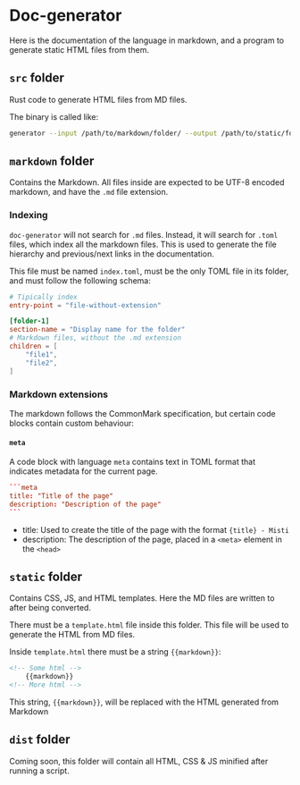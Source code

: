 # Doc-generator

Here is the documentation of the language in markdown, and a program to
generate static HTML files from them.

## `src` folder

Rust code to generate HTML files from MD files.

The binary is called like:

```sh
generator --input /path/to/markdown/folder/ --output /path/to/static/folder/
```

## `markdown` folder

Contains the Markdown. All files inside are expected to be UTF-8 encoded
markdown, and have the `.md` file extension.

### Indexing

`doc-generator` will not search for `.md` files. Instead, it will search for
`.toml` files, which index all the markdown files. This is used to generate
the file hierarchy and previous/next links in the documentation.

This file must be named `index.toml`, must be the only TOML file in its folder,
and must follow the following schema:

```toml
# Tipically index
entry-point = "file-without-extension"

[folder-1]
section-name = "Display name for the folder"
# Markdown files, without the .md extension
children = [
    "file1",
    "file2",
]
```

### Markdown extensions

The markdown follows the CommonMark specification, but certain code blocks
contain custom behaviour:

#### `meta`

A code block with language `meta` contains text in TOML format that indicates
metadata for the current page.

````toml
```meta
title: "Title of the page"
description: "Description of the page"
```
````

- title: Used to create the title of the page with the format `{title} - Misti`
- description: The description of the page, placed in a `<meta>` element in the `<head>`



## `static` folder

Contains CSS, JS, and HTML templates. Here the MD files are written to
after being converted.

There must be a `template.html` file inside this folder. This file will be used to generate the HTML from MD files.

Inside `template.html` there must be a string `{{markdown}}`:

```html
<!-- Some html -->
    {{markdown}}
<!-- More html -->
```

This string, `{{markdown}}`, will be replaced with the HTML generated
from Markdown

## `dist` folder

Coming soon, this folder will contain all HTML, CSS & JS minified after
running a script.
